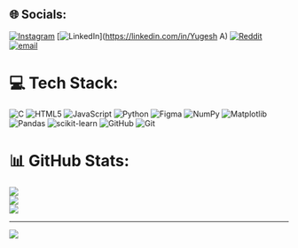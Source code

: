 
## 🌐 Socials:
[![Instagram](https://img.shields.io/badge/Instagram-%23E4405F.svg?logo=Instagram&logoColor=white)](https://instagram.com/yugexh__003) [![LinkedIn](https://img.shields.io/badge/LinkedIn-%230077B5.svg?logo=linkedin&logoColor=white)](https://linkedin.com/in/Yugesh A) [![Reddit](https://img.shields.io/badge/Reddit-%23FF4500.svg?logo=Reddit&logoColor=white)](https://reddit.com/user/yugesh_003) [![email](https://img.shields.io/badge/Email-D14836?logo=gmail&logoColor=white)](mailto:a.yugesh2@gmail.com) 

# 💻 Tech Stack:
![C](https://img.shields.io/badge/c-%2300599C.svg?style=for-the-badge&logo=c&logoColor=white) ![HTML5](https://img.shields.io/badge/html5-%23E34F26.svg?style=for-the-badge&logo=html5&logoColor=white) ![JavaScript](https://img.shields.io/badge/javascript-%23323330.svg?style=for-the-badge&logo=javascript&logoColor=%23F7DF1E) ![Python](https://img.shields.io/badge/python-3670A0?style=for-the-badge&logo=python&logoColor=ffdd54) ![Figma](https://img.shields.io/badge/figma-%23F24E1E.svg?style=for-the-badge&logo=figma&logoColor=white) ![NumPy](https://img.shields.io/badge/numpy-%23013243.svg?style=for-the-badge&logo=numpy&logoColor=white) ![Matplotlib](https://img.shields.io/badge/Matplotlib-%23ffffff.svg?style=for-the-badge&logo=Matplotlib&logoColor=black) ![Pandas](https://img.shields.io/badge/pandas-%23150458.svg?style=for-the-badge&logo=pandas&logoColor=white) ![scikit-learn](https://img.shields.io/badge/scikit--learn-%23F7931E.svg?style=for-the-badge&logo=scikit-learn&logoColor=white) ![GitHub](https://img.shields.io/badge/github-%23121011.svg?style=for-the-badge&logo=github&logoColor=white) ![Git](https://img.shields.io/badge/git-%23F05033.svg?style=for-the-badge&logo=git&logoColor=white)
# 📊 GitHub Stats:
![](https://github-readme-stats.vercel.app/api?username=Yugesh-003&theme=dark&hide_border=false&include_all_commits=false&count_private=false)<br/>
![](https://nirzak-streak-stats.vercel.app/?user=Yugesh-003&theme=dark&hide_border=false)<br/>
![](https://github-readme-stats.vercel.app/api/top-langs/?username=Yugesh-003&theme=dark&hide_border=false&include_all_commits=false&count_private=false&layout=compact)

---
[![](https://visitcount.itsvg.in/api?id=Yugesh-003&icon=0&color=1)](https://visitcount.itsvg.in)

<!-- Proudly created with GPRM ( https://gprm.itsvg.in ) -->
